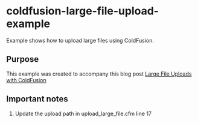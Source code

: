 # coldfusion-large-file-upload-example
Example shows how to upload large files using ColdFusion.

## Purpose
This example was created to accompany this blog post [Large File Uploads with ColdFusion](https://www.jasonholden.com/large-file-uploads-with-coldfusion/)

## Important notes
1. Update the upload path in upload_large_file.cfm line 17